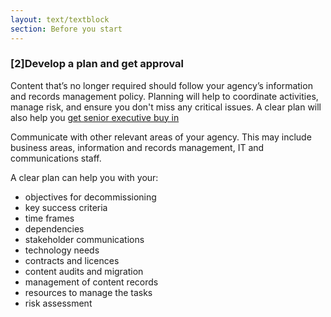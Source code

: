 ```yaml
---
layout: text/textblock
section: Before you start
---
```

### [2]Develop a plan and get approval
Content that’s no longer required should follow your agency’s information and records management policy. Planning will help to coordinate activities, manage risk, and ensure you don't miss any critical issues. A clear plan will also help you [get senior executive buy in](/content-strategy/start-content-strategy/get-senior-executive-buy-in/)

Communicate with other relevant areas of your agency. This may include business areas, information and records management, IT and communications staff. 

A clear plan can help you with your:
- objectives for decommissioning
- key success criteria
- time frames
- dependencies
- stakeholder communications
- technology needs
- contracts and licences
- content audits and migration
- management of content records
- resources to manage the tasks
- risk assessment